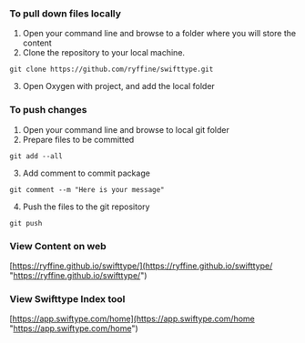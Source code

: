 ### To pull down files locally
1. Open your command line and browse to a folder where you will store the content
2. Clone the repository to your local machine.
```
git clone https://github.com/ryffine/swifttype.git
```
3. Open Oxygen with project, and add the local folder

### To push changes
1. Open your command line and browse to local git folder
2. Prepare files to be committed
```
git add --all
```
3. Add comment to commit package
```
git comment --m "Here is your message"
```
4. Push the files to the git repository
```
git push
```

### View Content on web
[https://ryffine.github.io/swifttype/](https://ryffine.github.io/swifttype/ "https://ryffine.github.io/swifttype/")

### View Swifttype Index tool
[https://app.swiftype.com/home](https://app.swiftype.com/home "https://app.swiftype.com/home")